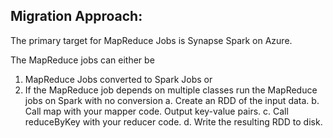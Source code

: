 ## Migration Approach:

The primary target for MapReduce Jobs is Synapse Spark on Azure. 

The MapReduce jobs can either be 
1. MapReduce Jobs converted to Spark Jobs or
2. If the MapReduce job depends on multiple classes run the MapReduce jobs on Spark with no conversion
		a. Create an RDD of the input data.
		b. Call map with your mapper code. Output key-value pairs.
		c. Call reduceByKey with your reducer code.
    d. Write the resulting RDD to disk.

